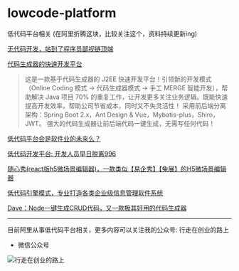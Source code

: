 # lowcode-platform
低代码平台相关 (在阿里折腾这块，比较关注这个，资料持续更新ing)

[无代码开发，站到了程序员鄙视链顶端](https://www.infoq.cn/article/Qc1IXkyhKTzxmk3YESxl)

[代码生成器的快速开发平台](https://github.com/zhangdaiscott/jeecg-boot)
>这是一款基于代码生成器的 J2EE 快速开发平台！引领新的开发模式（Online Coding 模式 -> 代码生成器模式 -> 手工 MERGE 智能开发），帮助解决 Java 项目 70% 的重复工作，让开发更多关注业务逻辑。既能快速提高开发效率，帮助公司节省成本，同时又不失灵活性！
采用前后端分离架构：Spring Boot 2.x，Ant Design & Vue，Mybatis-plus，Shiro，JWT。
强大的代码生成器让前后端代码一键生成，无需写任何代码！

[低代码平台会是软件业的未来么？](https://mp.weixin.qq.com/s/45Sr-qDj9J_K8BSWOnwtQQ)

[低代码开发平台: 开发人员早日脱离996](https://mp.weixin.qq.com/s?__biz=MjM5NjA3MTQ4OA==&mid=2651715955&idx=1&sn=cb6890c8422533017235756abccca5d2&chksm=bd17885c8a60014a1f8658959626d15eeb4ab39e536e9d5db59c86518538440419968b29f8c2&token=468253413&lang=zh_CN#rd)

[随心秀(react版h5微场景编辑器)，一款类似【易企秀】【兔展】的H5微场景编辑器](https://github.com/lzuntalented/lz-h5-edit)

[低代码引擎模式，专业打造各类企业级信息管理软件系统](https://segmentfault.com/a/1190000022960858)

[Dave：Node一键生成CRUD代码，又一款极其好用的代码生成器](https://segmentfault.com/a/1190000022973073)


------------------------------------
目前阿里从事低代码平台相关，更多内容可以关注我的公众号: 行走在创业的路上

- 微信公众号

![行走在创业的路上][1]


[1]: https://github.com/edagarli/JAVAZeroToOne/blob/master/imgs/qrcode.jpg

